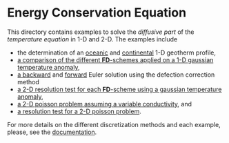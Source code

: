 # Energy Conservation Equation

This directory contains examples to solve the *diffusive part* of the *temperature equation* in 1-D and 2-D. The examples include

- the determination of an [oceanic](./1D/OceanicGeotherm_1D.jl) and [continental](./1D/ContinentalGeotherm_1D.jl) 1-D geotherm profile, 
- [a comparison of the different **FD**-schemes applied on a 1-D gaussian temperature anomaly](./1D/Heat_1D_discretization.jl), 
- [a backward](./2D/BackwardEuler.jl) and [forward](./2D/ForwardEuler.jl) Euler solution using the defection correction method
- [a 2-D resolution test for each **FD**-scheme using a gaussian temperature anomaly](./2D/Gaussian_Diffusion.jl), 
- [a 2-D poisson problem assuming a variable conductivity](./2D/Poisson_variable_k.jl), and
- [a resolution test for a 2-D poisson problem](./2D/Poisson_ResTest.jl).

For more details on the different discretization methods and each example, please, see the [documentation](https://lukasfuchs.github.io/GeoModBox.jl/).